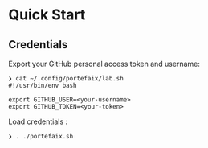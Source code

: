 # Quick Start

## Credentials

Export your GitHub personal access token and username:

```shell
❯ cat ~/.config/portefaix/lab.sh
#!/usr/bin/env bash

export GITHUB_USER=<your-username>
export GITHUB_TOKEN=<your-token>
```

Load credentials :

```shell
❯ . ./portefaix.sh
```

